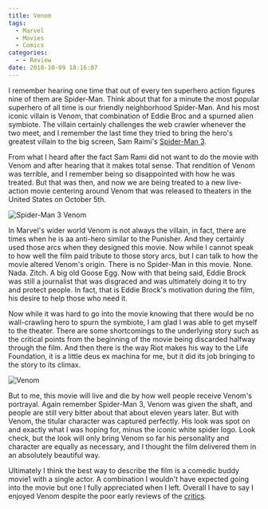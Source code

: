 ```yaml
---
title: Venom
tags:
  - Marvel
  - Movies
  - Comics
categories:
  - - Review
date: 2018-10-09 18:16:07
---
```


I remember hearing one time that out of every ten superhero action figures nine of them are Spider-Man.  Think about that for a minute the most popular superhero of all time is our friendly neighborhood Spider-Man.  And his most iconic villain is Venom, that combination of Eddie Broc and a spurned alien symbiote.  The villain certainly challenges the web crawler whenever the two meet, and I remember the last time they tried to bring the hero's greatest villain to the big screen, Sam Raimi's [Spider-Man 3]( https://www.amazon.com/gp/product/B000UU4NE4/ref=as_li_tl?ie=UTF8&tag=mysite009e-20&camp=1789&creative=9325&linkCode=as2&creativeASIN=B000UU4NE4&linkId=e60c0f8c92bd051ea07a18ba36bf54e4).

From what I heard after the fact Sam Rami did not want to do the movie with Venom and after hearing that it makes total sense.  That rendition of Venom was terrible, and I remember being so disappointed with how he was treated.<!-- more -->  But that was then, and now we are being treated to a new live-action movie centering around Venom that was released to theaters in the United States on October 5th. 

<div class="embedded-image-left"><img src="https://media.fromthegrapevine.com/assets/images/2017/11/venom-spider-man.jpg.839x0_q71_crop-scale.jpg" alt="Spider-Man 3 Venom" style="max-height: 300px; max-width: 300px"/></div>

In Marvel's wider world Venom is not always the villain, in fact, there are times when he is aa anti-hero similar to the Punisher.  And they certainly used those arcs when they designed this movie.  Now while I cannot speak to how well the film paid tribute to those story arcs, but I can talk to how the movie altered Venom's origin.  There is no Spider-Man in this movie.  None. Nada. Zitch. A big old Goose Egg.  Now with that being said, Eddie Brock was still a journalist that was disgraced and was ultimately doing it to try and protect people.  In fact, that is Eddie Brock's motivation during the film, his desire to help those who need it.

Now while it was hard to go into the movie knowing that there would be no wall-crawling hero to spurn the symbiote, I am glad I was able to get myself to the theater.  There are some shortcomings to the underlying story such as the critical points from the beginning of the movie being discarded halfway through the film.  And then there is the way Riot makes his way to the Life Foundation, it is a little deus ex machina for me, but it did its job bringing to the story to its climax.

<div class="embedded-image-right"><img src="https://i.datapremiery.pl/1/000/06/759/venom-cover-okladka.jpg" alt="Venom" style="max-height: 400px; max-width: 277px"/></div>

But to me, this movie will live and die by how well people receive Venom's portrayal.  Again remember Spider-Man 3, Venom was given the shaft, and people are still very bitter about that about eleven years later.  But with Venom, the titular character was captured perfectly.  His look was spot on and exactly what I was hoping for, minus the iconic white spider logo.  Look check, but the look will only bring Venom so far his personality and character are equally as necessary, and I thought the film delivered them in an absolutely beautiful way.

Ultimately I think the best way to describe the film is a comedic buddy movie1 with a single actor.  A combination I wouldn't have expected going into the movie but one I fully appreciated when I left.  Overall I have to say I enjoyed Venom despite the poor early reviews of the [critics](https://www.rottentomatoes.com/m/venom_2018/).